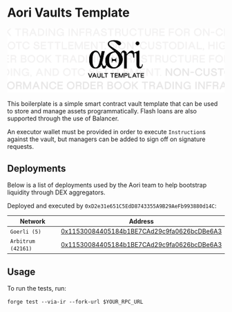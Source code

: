 # Aori Vaults Template

![.](assets/aori-vault-template.svg)

This boilerplate is a simple smart contract vault template that can be used to store and manage assets programmatically. Flash loans are also supported through the use of Balancer.

An executor wallet must be provided in order to execute `Instruction`s against the vault, but managers can be added to sign off on signature requests.

## Deployments

Below is a list of deployments used by the Aori team to help bootstrap liquidity through DEX aggregators.

Deployed and executed by `0xD2e31e651C5EdD8743355A9B29AeFb993880d14C`:

| Network | Address |
|---------|---------|
| `Goerli (5)` | [0x11530084405184b1BE7CAd29c9fa0626bcDBe6A3](https://goerli.etherscan.io/address/0x11530084405184b1BE7CAd29c9fa0626bcDBe6A3) |
| `Arbitrum (42161)` | [0x11530084405184b1BE7CAd29c9fa0626bcDBe6A3](https://arbiscan.io/address/0x11530084405184b1BE7CAd29c9fa0626bcDBe6A3) |

## Usage

To run the tests, run:
```
forge test --via-ir --fork-url $YOUR_RPC_URL
```


